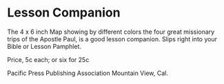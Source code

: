 # Lesson Companion

The 4 x 6 inch Map showing by different colors the four great missionary trips of the Apostle Paul, is a good lesson companion. Slips right into your Bible or Lesson Pamphlet.

Price, 5c each; or six for 25c

Pacific Press Publishing Association
Mountain View, Cal.